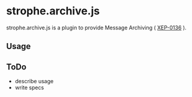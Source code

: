 # strophe.archive.js

strophe.archive.js is a plugin to provide Message Archiving
( [XEP-0136](http://xmpp.org/extensions/xep-0136.html) ).

## Usage

## ToDo

- describe usage
- write specs
